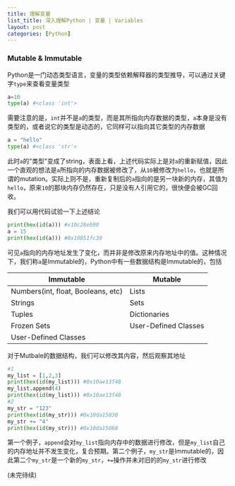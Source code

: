 ```yaml
---
title: 理解变量
list_title: 深入理解Python | 变量 | Variables 
layout: post
categories: [Python]
---
```


### Mutable & Immutable

Python是一门动态类型语言，变量的类型依赖解释器的类型推导，可以通过关键字`type`来查看变量类型

```python
a=10
type(a) #<class 'int'>
```

需要注意的是，`int`并不是`a`的类型，而是其所指向内存数据的类型，`a`本身是没有类型的，或者说它的类型是动态的，它同样可以指向其它类型的内存数据

```python
a = "hello"
type(a) #<class 'str'>
```
此时`a`的"类型"变成了string，表面上看，上述代码实际上是对`a`的重新赋值，因此一个直观的想法是`a`所指向的内存数据被修改了，从`10`被修改为`hello`，也就是所谓的mutation。实际上则不是，重新复制后的`a`指向的是另一块新的内存，其值为`hello`，原来`10`的那块内存仍然存在，只是没有人引用它的，很快便会被GC回收。

我们可以用代码试验一下上述结论

```python
print(hex(id(a))) #x10c28eb90
a = 15
print(hex(id(a))) #0x10851fc30
```

可见`a`指向的内存地址发生了变化，而并非是修改原来内存地址中的值。这种情况下，我们称`a`是Immutable的，Python中有一些数据结构是Immutable的，包括

|Immutable| Mutable|
|-------| --------|
| Numbers(int, float, Booleans, etc)| Lists| 
| Strings | Sets |
| Tuples | Dictionaries |
| Frozen Sets| User-Defined Classes |
| User-Defined Classes| |

对于Mutbale的数据结构，我们可以修改其内容，然后观察其地址

```python
#1
my_list = [1,2,3]
print(hex(id(my_list))) #0x10ae13f48
my_list.append(4)
print(hex(id(my_list))) #0x10ae13f48
#2
my_str = "123"
print(hex(id(my_str))) #0x10da15030
my_str += "4"
print(hex(id(my_str))) #0x10da15068
```

第一个例子，`append`会对`my_list`指向内存中的数据进行修改，但是`my_list`自己的内存地址并不发生变化，复合预期。第二个例子，`my_str`是Immutable的，因此第二个`my_str`是一个新的`my_str`，`+=`操作并未对旧的的`my_str`进行修改


<p class="md-h-center">(未完待续)</p>

